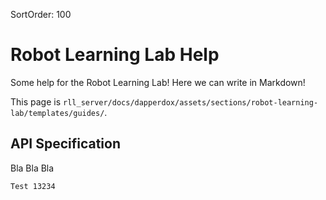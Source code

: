 SortOrder: 100

# Robot Learning Lab Help

Some help for the Robot Learning Lab! Here we can write in Markdown!

This page is `rll_server/docs/dapperdox/assets/sections/robot-learning-lab/templates/guides/`. 

## API Specification

Bla Bla Bla

```
Test 13234
```
